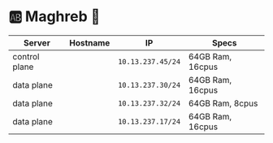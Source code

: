 # :ab: Maghreb :brain:

| Server           | Hostname                             |  IP               | Specs                 |
|------------------|--------------------------------------|-------------------|-----------------------|
| control plane    |         | `10.13.237.45/24` | 64GB Ram,      16cpus |
| data plane       |      | `10.13.237.30/24` | 64GB Ram,      16cpus |
| data plane       |      | `10.13.237.32/24` | 64GB Ram,       8cpus |
| data plane       |       | `10.13.237.17/24` | 64GB Ram,      16cpus |

